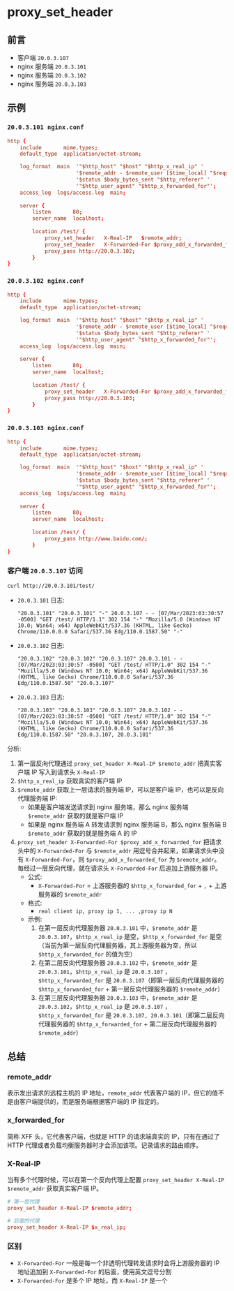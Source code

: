 # proxy_set_header

## 前言

- 客户端 ```20.0.3.107```
- nginx 服务端 ```20.0.3.101```
- nginx 服务端 ```20.0.3.102```
- nginx 服务端 ```20.0.3.103```

## 示例

### ```20.0.3.101 nginx.conf```

```conf
http {
    include       mime.types;
    default_type  application/octet-stream;

    log_format  main  '"$http_host" "$host" "$http_x_real_ip" '
                      '$remote_addr - $remote_user [$time_local] "$request" '
                      '$status $body_bytes_sent "$http_referer" '
                      '"$http_user_agent" "$http_x_forwarded_for"';
    access_log  logs/access.log  main;
    
    server {
        listen       80;
        server_name  localhost;
        
        location /test/ {
            proxy_set_header   X-Real-IP   $remote_addr;
            proxy_set_header   X-Forwarded-For $proxy_add_x_forwarded_for;
            proxy_pass http://20.0.3.102;
        }
}
```

### ```20.0.3.102 nginx.conf```

```conf
http {
    include       mime.types;
    default_type  application/octet-stream;

    log_format  main  '"$http_host" "$host" "$http_x_real_ip" '
                      '$remote_addr - $remote_user [$time_local] "$request" '
                      '$status $body_bytes_sent "$http_referer" '
                      '"$http_user_agent" "$http_x_forwarded_for"';
    access_log  logs/access.log  main;
    
    server {
        listen       80;
        server_name  localhost;
        
        location /test/ {
            proxy_set_header   X-Forwarded-For $proxy_add_x_forwarded_for;
            proxy_pass http://20.0.3.103;
        }
}
```

### ```20.0.3.103 nginx.conf```

```conf
http {
    include       mime.types;
    default_type  application/octet-stream;

    log_format  main  '"$http_host" "$host" "$http_x_real_ip" '
                      '$remote_addr - $remote_user [$time_local] "$request" '
                      '$status $body_bytes_sent "$http_referer" '
                      '"$http_user_agent" "$http_x_forwarded_for"';
    access_log  logs/access.log  main;
    
    server {
        listen       80;
        server_name  localhost;
        
        location /test/ {
            proxy_pass http://www.baidu.com/;
        }
}
```

### 客户端 ```20.0.3.107``` 访问

```bash
curl http://20.0.3.101/test/
```

- ```20.0.3.101``` 日志:
   ```
   "20.0.3.101" "20.0.3.101" "-" 20.0.3.107 - - [07/Mar/2023:03:30:57 -0500] "GET /test/ HTTP/1.1" 302 154 "-" "Mozilla/5.0 (Windows NT 10.0; Win64; x64) AppleWebKit/537.36 (KHTML, like Gecko) Chrome/110.0.0.0 Safari/537.36 Edg/110.0.1587.50" "-"
   ```
- ```20.0.3.102``` 日志:
   ```
   "20.0.3.102" "20.0.3.102" "20.0.3.107" 20.0.3.101 - - [07/Mar/2023:03:30:57 -0500] "GET /test/ HTTP/1.0" 302 154 "-" "Mozilla/5.0 (Windows NT 10.0; Win64; x64) AppleWebKit/537.36 (KHTML, like Gecko) Chrome/110.0.0.0 Safari/537.36 Edg/110.0.1587.50" "20.0.3.107"
   ```
- ```20.0.3.103``` 日志:
   ```
   "20.0.3.103" "20.0.3.103" "20.0.3.107" 20.0.3.102 - - [07/Mar/2023:03:30:57 -0500] "GET /test/ HTTP/1.0" 302 154 "-" "Mozilla/5.0 (Windows NT 10.0; Win64; x64) AppleWebKit/537.36 (KHTML, like Gecko) Chrome/110.0.0.0 Safari/537.36 Edg/110.0.1587.50" "20.0.3.107, 20.0.3.101"
   ```

分析:

1. 第一层反向代理通过 ```proxy_set_header X-Real-IP $remote_addr``` 把真实客户端 IP 写入到请求头 ```X-Real-IP```
2. ```$http_x_real_ip``` 获取真实的客户端 IP
3. ```$remote_addr``` 获取上一层请求的服务端 IP，可以是客户端 IP，也可以是反向代理服务端 IP:
   - 如果是客户端发送请求到 nginx 服务端，那么 nginx 服务端 ```$remote_addr``` 获取的就是客户端 IP
   - 如果是 nginx 服务端 A 转发请求到 nginx 服务端 B，那么 nginx 服务端 B ```$remote_addr``` 获取的就是服务端 A 的 IP
5. ```proxy_set_header X-Forwarded-For $proxy_add_x_forwarded_for``` 把请求头中的 ```X-Forwarded-For``` 与 ```$remote_addr``` 用逗号合并起来，如果请求头中没有 ```X-Forwarded-For```，则 ```$proxy_add_x_forwarded_for``` 为 ```$remote_addr```。 每经过一层反向代理，就在请求头 ```X-Forwarded-For``` 后追加上游服务器 IP。
   - 公式:
       - ```X-Forwarded-For``` = 上游服务器的 ```$http_x_forwarded_for``` + ```,``` + 上游服务器的 ```$remote_addr```
   - 格式:
       - ```real client ip, proxy ip 1, ... ,proxy ip N```
   - 示例:
       1. 在第一层反向代理服务器 ```20.0.3.101``` 中，```$remote_addr``` 是 ```20.0.3.107```，```$http_x_real_ip``` 是空，```$http_x_forwarded_for``` 是空（当前为第一层反向代理服务器，其上游服务器为空，所以 ```$http_x_forwarded_for``` 的值为空）
       2. 在第二层反向代理服务器 ```20.0.3.102``` 中，```$remote_addr``` 是 ```20.0.3.101```，```$http_x_real_ip``` 是 ```20.0.3.107``` ，```$http_x_forwarded_for``` 是 ```20.0.3.107```（即第一层反向代理服务器的 ```$http_x_forwarded_for``` + 第一层反向代理服务器的 ```$remote_addr```）
       3. 在第三层反向代理服务器 ```20.0.3.103``` 中，```$remote_addr``` 是 ```20.0.3.102```，```$http_x_real_ip``` 是 ```20.0.3.107``` ，```$http_x_forwarded_for``` 是 ```20.0.3.107, 20.0.3.101```（即第二层反向代理服务器的 ```$http_x_forwarded_for``` + 第二层反向代理服务器的 ```$remote_addr```）

## 总结

### remote_addr

表示发出请求的远程主机的 IP 地址，```remote_addr``` 代表客户端的 IP，但它的值不是由客户端提供的，而是服务端根据客户端的 IP 指定的。

### x_forwarded_for

简称 XFF 头，它代表客户端，也就是 HTTP 的请求端真实的 IP，只有在通过了 HTTP 代理或者负载均衡服务器时才会添加该项。记录请求的路由顺序。

### X-Real-IP

当有多个代理时候，可以在第一个反向代理上配置 ```proxy_set_header X-Real-IP $remote_addr``` 获取真实客户端 IP。

```conf
# 第一层代理
proxy_set_header X-Real-IP $remote_addr;

# 后面的代理
proxy_set_header X-Real-IP $x_real_ip;
```

### 区别

- ```X-Forwarded-For``` 一般是每一个非透明代理转发请求时会将上游服务器的 IP 地址追加到 ```X-Forwarded-For``` 的后面，使用英文逗号分割
- ```X-Forwarded-For``` 是多个 IP 地址，而 ```X-Real-IP``` 是一个
